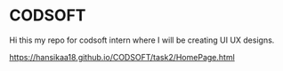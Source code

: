 # CODSOFT
Hi this my repo for codsoft intern where I will be creating UI UX designs.

https://hansikaa18.github.io/CODSOFT/task2/HomePage.html
